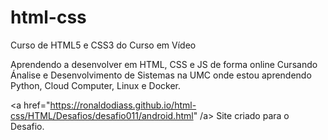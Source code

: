 # html-css
 Curso de HTML5 e CSS3 do Curso em Vídeo

 Aprendendo a desenvolver em HTML, CSS e JS de forma online
 Cursando Ánalise e Desenvolvimento de Sistemas na UMC onde estou aprendendo Python, Cloud Computer, Linux e Docker.

 <a href="https://ronaldodiass.github.io/html-css/HTML/Desafios/desafio011/android.html" /a> Site criado para o Desafio.
